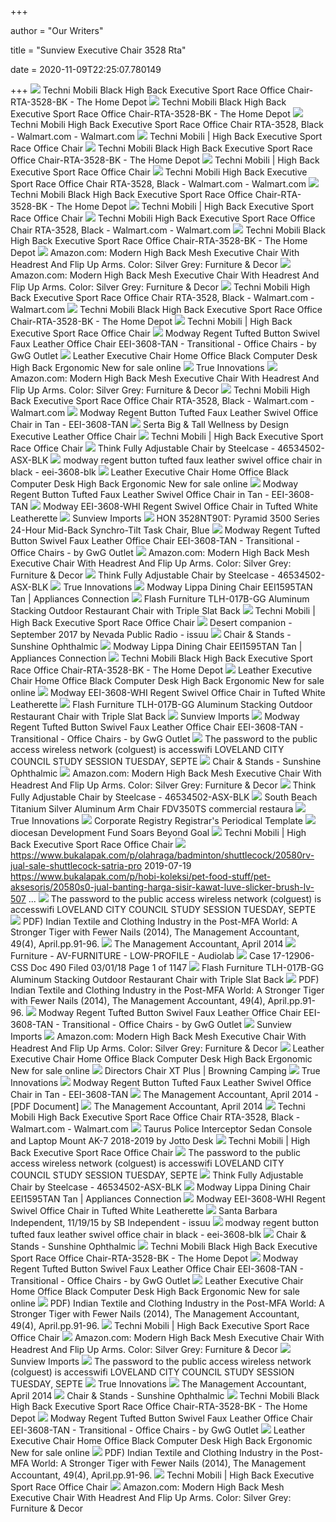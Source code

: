 +++
        
author = "Our Writers"
        
title = "Sunview Executive Chair 3528 Rta"
        
date = 2020-11-09T22:25:07.780149
        
+++
[ ![](https://images.homedepot-static.com/productImages/cda4df30-4e20-476a-bba5-1b62221e33c4/svn/black-techni-mobili-gaming-chairs-rta-3528-bk-64_1000.jpg)](https://images.homedepot-static.com/productImages/cda4df30-4e20-476a-bba5-1b62221e33c4/svn/black-techni-mobili-gaming-chairs-rta-3528-bk-64_1000.jpg) Techni Mobili Black High Back Executive Sport Race Office Chair-RTA-3528-BK  - The Home Depot
[ ![](https://images.homedepot-static.com/productImages/39d07687-1010-4bbe-bd2e-baf108d8b44b/svn/black-techni-mobili-gaming-chairs-rta-3528-bk-4f_600.jpg)](https://images.homedepot-static.com/productImages/39d07687-1010-4bbe-bd2e-baf108d8b44b/svn/black-techni-mobili-gaming-chairs-rta-3528-bk-4f_600.jpg) Techni Mobili Black High Back Executive Sport Race Office Chair-RTA-3528-BK  - The Home Depot
[ ![](https://i5.walmartimages.com/asr/950a4cc4-3f5e-423e-a7d2-8de60b217a9d.62eff42764001eea38cadf7164a20187.jpeg)](https://i5.walmartimages.com/asr/950a4cc4-3f5e-423e-a7d2-8de60b217a9d.62eff42764001eea38cadf7164a20187.jpeg) Techni Mobili High Back Executive Sport Race Office Chair RTA-3528, Black -  Walmart.com - Walmart.com
[ ![](https://cdn.shopify.com/s/files/1/2006/5615/products/RTA-3528-BK-7-DIM.jpg?v=1600962745)](https://cdn.shopify.com/s/files/1/2006/5615/products/RTA-3528-BK-7-DIM.jpg?v=1600962745) Techni Mobili | High Back Executive Sport Race Office Chair
[ ![](https://images.homedepot-static.com/productImages/4099e586-9ae1-4105-9490-355deacaf2c2/svn/black-techni-mobili-gaming-chairs-rta-3528-bk-c3_600.jpg)](https://images.homedepot-static.com/productImages/4099e586-9ae1-4105-9490-355deacaf2c2/svn/black-techni-mobili-gaming-chairs-rta-3528-bk-c3_600.jpg) Techni Mobili Black High Back Executive Sport Race Office Chair-RTA-3528-BK  - The Home Depot
[ ![](https://cdn.shopify.com/s/files/1/2006/5615/products/RTA-3528-BK-1.jpg?v=1600962745)](https://cdn.shopify.com/s/files/1/2006/5615/products/RTA-3528-BK-1.jpg?v=1600962745) Techni Mobili | High Back Executive Sport Race Office Chair
[ ![](https://i5.walmartimages.com/asr/ffadc1c9-b8ab-46ab-a708-97d4b103cf4c.cb0f593e8d69e70f8ef6e3a1086e48fd.jpeg)](https://i5.walmartimages.com/asr/ffadc1c9-b8ab-46ab-a708-97d4b103cf4c.cb0f593e8d69e70f8ef6e3a1086e48fd.jpeg) Techni Mobili High Back Executive Sport Race Office Chair RTA-3528, Black -  Walmart.com - Walmart.com
[ ![](https://images.homedepot-static.com/productImages/16fadb00-b0e9-4886-bf27-e03a50181427/svn/black-carnegy-avenue-executive-chairs-cga-bt-24082-bl-hd-64_600.jpg)](https://images.homedepot-static.com/productImages/16fadb00-b0e9-4886-bf27-e03a50181427/svn/black-carnegy-avenue-executive-chairs-cga-bt-24082-bl-hd-64_600.jpg) Techni Mobili Black High Back Executive Sport Race Office Chair-RTA-3528-BK  - The Home Depot
[ ![](https://cdn.shopify.com/s/files/1/2006/5615/products/RTA-3528-BK-10.jpg?v=1600962745)](https://cdn.shopify.com/s/files/1/2006/5615/products/RTA-3528-BK-10.jpg?v=1600962745) Techni Mobili | High Back Executive Sport Race Office Chair
[ ![](https://i5.walmartimages.com/asr/1cf4d2a3-4a2d-4368-ae71-bd91552384ae.0829a66074b6fe5c43b2c579fbc61f7d.jpeg)](https://i5.walmartimages.com/asr/1cf4d2a3-4a2d-4368-ae71-bd91552384ae.0829a66074b6fe5c43b2c579fbc61f7d.jpeg) Techni Mobili High Back Executive Sport Race Office Chair RTA-3528, Black -  Walmart.com - Walmart.com
[ ![](https://images.homedepot-static.com/productImages/b8ea92f9-4581-493f-b1a2-8eeaafa6ffc4/svn/black-techni-mobili-gaming-chairs-rta-3528-bk-66_600.jpg)](https://images.homedepot-static.com/productImages/b8ea92f9-4581-493f-b1a2-8eeaafa6ffc4/svn/black-techni-mobili-gaming-chairs-rta-3528-bk-66_600.jpg) Techni Mobili Black High Back Executive Sport Race Office Chair-RTA-3528-BK  - The Home Depot
[ ![](https://images-na.ssl-images-amazon.com/images/I/61z4ZZFVrxL._AC_SY355_.jpg)](https://images-na.ssl-images-amazon.com/images/I/61z4ZZFVrxL._AC_SY355_.jpg) Amazon.com: Modern High Back Mesh Executive Chair With Headrest And Flip Up  Arms. Color: Silver Grey: Furniture & Decor
[ ![](https://images-na.ssl-images-amazon.com/images/I/61KLVUB4eZL._AC_SX569_.jpg)](https://images-na.ssl-images-amazon.com/images/I/61KLVUB4eZL._AC_SX569_.jpg) Amazon.com: Modern High Back Mesh Executive Chair With Headrest And Flip Up  Arms. Color: Silver Grey: Furniture & Decor
[ ![](https://i5.walmartimages.com/asr/58560208-5c91-4e80-a18a-9ecab2516f65.9e7ffd54b9b91a944934b30436d23c9f.jpeg)](https://i5.walmartimages.com/asr/58560208-5c91-4e80-a18a-9ecab2516f65.9e7ffd54b9b91a944934b30436d23c9f.jpeg) Techni Mobili High Back Executive Sport Race Office Chair RTA-3528, Black -  Walmart.com - Walmart.com
[ ![](https://images.homedepot-static.com/productImages/4455ea5c-034c-4331-8262-3eb415693435/svn/black-techni-mobili-gaming-chairs-rta-3528-bk-31_600.jpg)](https://images.homedepot-static.com/productImages/4455ea5c-034c-4331-8262-3eb415693435/svn/black-techni-mobili-gaming-chairs-rta-3528-bk-31_600.jpg) Techni Mobili Black High Back Executive Sport Race Office Chair-RTA-3528-BK  - The Home Depot
[ ![](https://cdn.shopify.com/s/files/1/2006/5615/products/RTA-2024-GRY-1_33dc4c4b-0da0-491c-9122-302afe1712d7.jpg?v=1578687563)](https://cdn.shopify.com/s/files/1/2006/5615/products/RTA-2024-GRY-1_33dc4c4b-0da0-491c-9122-302afe1712d7.jpg?v=1578687563) Techni Mobili | High Back Executive Sport Race Office Chair
[ ![](https://st.hzcdn.com/fimgs/177136100f18a81c_9629-w300-h300-b1-p0--.jpg)](https://st.hzcdn.com/fimgs/177136100f18a81c_9629-w300-h300-b1-p0--.jpg) Modway Regent Tufted Button Swivel Faux Leather Office Chair EEI-3608-TAN -  Transitional - Office Chairs - by GwG Outlet
[ ![](https://i.ebayimg.com/images/g/3eUAAOSwW6BaLEmI/s-l1600.jpg)](https://i.ebayimg.com/images/g/3eUAAOSwW6BaLEmI/s-l1600.jpg) Leather Executive Chair Home Office Black Computer Desk High Back Ergonomic  New for sale online
[ ![](https://www.trueinnovations.com/media/catalog/product/cache/1/small_image/480x/9df78eab33525d08d6e5fb8d27136e95/4/5/45394-lifestyle.jpg)](https://www.trueinnovations.com/media/catalog/product/cache/1/small_image/480x/9df78eab33525d08d6e5fb8d27136e95/4/5/45394-lifestyle.jpg) True Innovations
[ ![](https://m.media-amazon.com/images/S/aplus-media/vc/8c7c9c1e-ae03-4a65-9917-ab5508d26d92.__CR0,150,3000,1856_PT0_SX970_V1___.jpg)](https://m.media-amazon.com/images/S/aplus-media/vc/8c7c9c1e-ae03-4a65-9917-ab5508d26d92.__CR0,150,3000,1856_PT0_SX970_V1___.jpg) Amazon.com: Modern High Back Mesh Executive Chair With Headrest And Flip Up  Arms. Color: Silver Grey: Furniture & Decor
[ ![](https://i5.walmartimages.com/asr/f381f98c-9178-4466-bebc-fb2fb714b40c.04ba248c58278d2c86629d6f41c5afee.jpeg)](https://i5.walmartimages.com/asr/f381f98c-9178-4466-bebc-fb2fb714b40c.04ba248c58278d2c86629d6f41c5afee.jpeg) Techni Mobili High Back Executive Sport Race Office Chair RTA-3528, Black -  Walmart.com - Walmart.com
[ ![](https://media.cymaxstores.com/Images/3972/1995543-12-L.jpg)](https://media.cymaxstores.com/Images/3972/1995543-12-L.jpg) Modway Regent Button Tufted Faux Leather Swivel Office Chair in Tan -  EEI-3608-TAN
[ ![](https://www.trueinnovations.com/media/catalog/product/cache/1/small_image/480x/9df78eab33525d08d6e5fb8d27136e95/4/5/45752-3q.jpg)](https://www.trueinnovations.com/media/catalog/product/cache/1/small_image/480x/9df78eab33525d08d6e5fb8d27136e95/4/5/45752-3q.jpg) Serta Big & Tall Wellness by Design Executive Leather Office Chair
[ ![](https://cdn.shopify.com/s/files/1/2006/5615/products/rta-1005-gry-1_280x@2x.jpg?v=1549054630)](https://cdn.shopify.com/s/files/1/2006/5615/products/rta-1005-gry-1_280x@2x.jpg?v=1549054630) Techni Mobili | High Back Executive Sport Race Office Chair
[ ![](https://d37lmo9b6n3d7g.cloudfront.net/images/detailed/430/THINK-BLK-3.jpg?t=1501875641)](https://d37lmo9b6n3d7g.cloudfront.net/images/detailed/430/THINK-BLK-3.jpg?t=1501875641) Think Fully Adjustable Chair by Steelcase - 46534502-ASX-BLK
[ ![](https://images.cymax.com/Images/3972/1995541-10-L.jpg?w=990&h=0)](https://images.cymax.com/Images/3972/1995541-10-L.jpg?w=990&h=0) modway regent button tufted faux leather swivel office chair in black -  eei-3608-blk
[ ![](https://i.ebayimg.com/images/g/dFUAAOSwHUhaLEmM/s-l1600.jpg)](https://i.ebayimg.com/images/g/dFUAAOSwHUhaLEmM/s-l1600.jpg) Leather Executive Chair Home Office Black Computer Desk High Back Ergonomic  New for sale online
[ ![](https://media.cymaxstores.com/Images/3972/1995543-10-L.jpg)](https://media.cymaxstores.com/Images/3972/1995543-10-L.jpg) Modway Regent Button Tufted Faux Leather Swivel Office Chair in Tan -  EEI-3608-TAN
[ ![](https://www.dynamichomedecor.com/mm5/Images/modway6/EEI-3608-WHI_7_.jpg)](https://www.dynamichomedecor.com/mm5/Images/modway6/EEI-3608-WHI_7_.jpg) Modway EEI-3608-WHI Regent Swivel Office Chair in Tufted White Leatherette
[ ![](http://www.redeemwishes.com/image/cache//data/9081/Sunview%20Imports%20(JDHS)-5343L-140x140.jpg)](http://www.redeemwishes.com/image/cache//data/9081/Sunview%20Imports%20(JDHS)-5343L-140x140.jpg) Sunview Imports
[ ![](https://images.officeworld.com/products/500/spr_1011091365.JPG)](https://images.officeworld.com/products/500/spr_1011091365.JPG) HON 3528NT90T: Pyramid 3500 Series 24-Hour Mid-Back Synchro-Tilt Task Chair,  Blue
[ ![](https://st.hzcdn.com/fimgs/2e31426e0d0192a3_7535-w300-h300-b1-p0--.jpg)](https://st.hzcdn.com/fimgs/2e31426e0d0192a3_7535-w300-h300-b1-p0--.jpg) Modway Regent Tufted Button Swivel Faux Leather Office Chair EEI-3608-TAN -  Transitional - Office Chairs - by GwG Outlet
[ ![](https://images-na.ssl-images-amazon.com/images/I/81LcAU0VBbL._AC_SL1500_.jpg)](https://images-na.ssl-images-amazon.com/images/I/81LcAU0VBbL._AC_SL1500_.jpg) Amazon.com: Modern High Back Mesh Executive Chair With Headrest And Flip Up  Arms. Color: Silver Grey: Furniture & Decor
[ ![](https://d37lmo9b6n3d7g.cloudfront.net/images/thumbnails/300/300/detailed/551/IMG_0179.jpg?t=1583952393)](https://d37lmo9b6n3d7g.cloudfront.net/images/thumbnails/300/300/detailed/551/IMG_0179.jpg?t=1583952393) Think Fully Adjustable Chair by Steelcase - 46534502-ASX-BLK
[ ![](https://www.trueinnovations.com/media/catalog/product/cache/1/small_image/480x/9df78eab33525d08d6e5fb8d27136e95/4/3/43809-lifestyle-2.jpg)](https://www.trueinnovations.com/media/catalog/product/cache/1/small_image/480x/9df78eab33525d08d6e5fb8d27136e95/4/3/43809-lifestyle-2.jpg) True Innovations
[ ![](https://static.appliancesconnection.com/product/450x420/dbfbaa6c3affc918bb42fe812e040c8b_447919.jpg)](https://static.appliancesconnection.com/product/450x420/dbfbaa6c3affc918bb42fe812e040c8b_447919.jpg) Modway Lippa Dining Chair EEI1595TAN Tan | Appliances Connection
[ ![](https://cdnimg.webstaurantstore.com/images/products/large/229308/1137788.jpg)](https://cdnimg.webstaurantstore.com/images/products/large/229308/1137788.jpg) Flash Furniture TLH-017B-GG Aluminum Stacking Outdoor Restaurant Chair with  Triple Slat Back
[ ![](https://cdn.shopify.com/s/files/1/2006/5615/products/RTA-2024-GRY-7-DIM.jpg?v=1578687572)](https://cdn.shopify.com/s/files/1/2006/5615/products/RTA-2024-GRY-7-DIM.jpg?v=1578687572) Techni Mobili | High Back Executive Sport Race Office Chair
[ ![](https://image.isu.pub/170901153859-2fc923115f9c51cc056b1bb172e440b2/jpg/page_1.jpg)](https://image.isu.pub/170901153859-2fc923115f9c51cc056b1bb172e440b2/jpg/page_1.jpg) Desert companion - September 2017 by Nevada Public Radio - issuu
[ ![](https://cdn11.bigcommerce.com/s-i29a7x79nb/images/stencil/590x590/products/127/414/fxm-920-exam-chair__78850.1546053776.jpg?c=2)](https://cdn11.bigcommerce.com/s-i29a7x79nb/images/stencil/590x590/products/127/414/fxm-920-exam-chair__78850.1546053776.jpg?c=2) Chair & Stands - Sunshine Ophthalmic
[ ![](https://static.appliancesconnection.com/product/450x420/dbfbaa6c3affc918bb42fe812e040c8b/EEI1595TAN.jpg)](https://static.appliancesconnection.com/product/450x420/dbfbaa6c3affc918bb42fe812e040c8b/EEI1595TAN.jpg) Modway Lippa Dining Chair EEI1595TAN Tan | Appliances Connection
[ ![](https://images.homedepot-static.com/productImages/df6d9c7c-8def-454e-a5ba-674dd3b5f6e5/svn/black-carnegy-avenue-executive-chairs-cga-go-3071-bl-hd-64_600.jpg)](https://images.homedepot-static.com/productImages/df6d9c7c-8def-454e-a5ba-674dd3b5f6e5/svn/black-carnegy-avenue-executive-chairs-cga-go-3071-bl-hd-64_600.jpg) Techni Mobili Black High Back Executive Sport Race Office Chair-RTA-3528-BK  - The Home Depot
[ ![](https://i.ebayimg.com/images/g/Z1cAAOSwvApaLEmO/s-l1600.jpg)](https://i.ebayimg.com/images/g/Z1cAAOSwvApaLEmO/s-l1600.jpg) Leather Executive Chair Home Office Black Computer Desk High Back Ergonomic  New for sale online
[ ![](https://www.dynamichomedecor.com/mm5/Images/modway6/EEI-3608-WHI_2_.jpg)](https://www.dynamichomedecor.com/mm5/Images/modway6/EEI-3608-WHI_2_.jpg) Modway EEI-3608-WHI Regent Swivel Office Chair in Tufted White Leatherette
[ ![](https://cdnimg.webstaurantstore.com/images/products/large/229308/1137789.jpg)](https://cdnimg.webstaurantstore.com/images/products/large/229308/1137789.jpg) Flash Furniture TLH-017B-GG Aluminum Stacking Outdoor Restaurant Chair with  Triple Slat Back
[ ![](http://www.redeemwishes.com/image/cache//data/9081/Sunview%20Imports%20(JDHS)-3203-140x140.jpg)](http://www.redeemwishes.com/image/cache//data/9081/Sunview%20Imports%20(JDHS)-3203-140x140.jpg) Sunview Imports
[ ![](https://st.hzcdn.com/fimgs/84c102600da8a75f_8658-w300-h300-b1-p0--.jpg)](https://st.hzcdn.com/fimgs/84c102600da8a75f_8658-w300-h300-b1-p0--.jpg) Modway Regent Tufted Button Swivel Faux Leather Office Chair EEI-3608-TAN -  Transitional - Office Chairs - by GwG Outlet
[ ![](x-raw-image:///c9fe1cd974f1e35947e31ca9c64c82fda2bf4c614e5756642d9ef607c61243d5)](x-raw-image:///c9fe1cd974f1e35947e31ca9c64c82fda2bf4c614e5756642d9ef607c61243d5) The password to the public access wireless network (colguest) is accesswifi  LOVELAND CITY COUNCIL STUDY SESSION TUESDAY, SEPTE
[ ![](https://cdn11.bigcommerce.com/s-i29a7x79nb/images/stencil/590x590/products/121/409/woodland-7000__38023.1546030899.jpg?c=2)](https://cdn11.bigcommerce.com/s-i29a7x79nb/images/stencil/590x590/products/121/409/woodland-7000__38023.1546030899.jpg?c=2) Chair & Stands - Sunshine Ophthalmic
[ ![](https://m.media-amazon.com/images/I/71Cds9QLtgL._AC_UL400_.jpg)](https://m.media-amazon.com/images/I/71Cds9QLtgL._AC_UL400_.jpg) Amazon.com: Modern High Back Mesh Executive Chair With Headrest And Flip Up  Arms. Color: Silver Grey: Furniture & Decor
[ ![](https://d37lmo9b6n3d7g.cloudfront.net/images/thumbnails/300/300/detailed/551/libertytask_black_f_600.jpg?t=1577461938)](https://d37lmo9b6n3d7g.cloudfront.net/images/thumbnails/300/300/detailed/551/libertytask_black_f_600.jpg?t=1577461938) Think Fully Adjustable Chair by Steelcase - 46534502-ASX-BLK
[ ![](https://www.discountseating.net/auto_graphics/products/south-beach-titanium-sliver-steel-arm-chair-pic1.jpg)](https://www.discountseating.net/auto_graphics/products/south-beach-titanium-sliver-steel-arm-chair-pic1.jpg) South Beach Titanium Silver Aluminum Arm Chair FDV350TS commercial restaura
[ ![](https://www.trueinnovations.com/media/catalog/product/cache/1/small_image/480x/9df78eab33525d08d6e5fb8d27136e95/4/5/45315-lifestyle.jpg)](https://www.trueinnovations.com/media/catalog/product/cache/1/small_image/480x/9df78eab33525d08d6e5fb8d27136e95/4/5/45315-lifestyle.jpg) True Innovations
[ ![](https://img.yumpu.com/6611974/1/500x640/corporate-registry-registrars-periodical-template.jpg)](https://img.yumpu.com/6611974/1/500x640/corporate-registry-registrars-periodical-template.jpg) Corporate Registry Registrar's Periodical Template
[ ![](x-raw-image:///00ac7f6684826ea69447c7f39bad8e9bfd41e47dfb41a43f684fcd36508bd5ce)](x-raw-image:///00ac7f6684826ea69447c7f39bad8e9bfd41e47dfb41a43f684fcd36508bd5ce) diocesan Development Fund Soars Beyond Goal
[ ![](https://cdn.shopify.com/s/files/1/2006/5615/products/RTA-1005-GRY-7-LD.jpg?v=1578671658)](https://cdn.shopify.com/s/files/1/2006/5615/products/RTA-1005-GRY-7-LD.jpg?v=1578671658) Techni Mobili | High Back Executive Sport Race Office Chair
[ ![](https://s1.bukalapak.com/img/15515891221/w-1000/kursi_kantor_indachi_model_jaring_modern_stylish_kaki_chrome.jpg)](https://s1.bukalapak.com/img/15515891221/w-1000/kursi_kantor_indachi_model_jaring_modern_stylish_kaki_chrome.jpg) https://www.bukalapak.com/p/olahraga/badminton/shuttlecock/20580rv-jual-sale-shuttlecock-satria-pro  2019-07-19  https://www.bukalapak.com/p/hobi-koleksi/pet-food-stuff/pet-aksesoris/20580s0-jual-banting-harga-sisir-kawat-luve-slicker-brush-lv-507  ...
[ ![](x-raw-image:///6a4f708d53b376e5828291227d1612e50ca6cce142d09ba948d42373766a955a)](x-raw-image:///6a4f708d53b376e5828291227d1612e50ca6cce142d09ba948d42373766a955a) The password to the public access wireless network (colguest) is accesswifi  LOVELAND CITY COUNCIL STUDY SESSION TUESDAY, SEPTE
[ ![](https://i1.rgstatic.net/publication/272167514_Indian_Textile_and_Clothing_Industry_in_the_Post-MFA_World_A_Stronger_Tiger_with_Fewer_Nails_2014_The_Management_Accountant_494_Aprilpp91-96/links/54dcebcf0cf282895a3b337e/largepreview.png)](https://i1.rgstatic.net/publication/272167514_Indian_Textile_and_Clothing_Industry_in_the_Post-MFA_World_A_Stronger_Tiger_with_Fewer_Nails_2014_The_Management_Accountant_494_Aprilpp91-96/links/54dcebcf0cf282895a3b337e/largepreview.png) PDF) Indian Textile and Clothing Industry in the Post-MFA World: A Stronger  Tiger with Fewer Nails (2014), The Management Accountant, 49(4),  April.pp.91-96.
[ ![](https://reader012.staticloud.net/reader012/html5/20180816/568bdd8e1a28ab2034b63e14/bg1.png)](https://reader012.staticloud.net/reader012/html5/20180816/568bdd8e1a28ab2034b63e14/bg1.png) The Management Accountant, April 2014
[ ![](https://cdn10.bigcommerce.com/s-th4cmi6da4/product_images/uploaded_images/salmander-banner-low-profile2.jpg?t=1578669994&_ga=2.26352189.1059071294.1578315642-1266736991.1566219169)](https://cdn10.bigcommerce.com/s-th4cmi6da4/product_images/uploaded_images/salmander-banner-low-profile2.jpg?t=1578669994&_ga=2.26352189.1059071294.1578315642-1266736991.1566219169) Furniture - AV-FURNITURE - LOW-PROFILE - Audiolab
[ ![](x-raw-image:///6cffddf31311ce455e112caaf213b2965b5b79848180e5b4ad7d6d91993ef10d)](x-raw-image:///6cffddf31311ce455e112caaf213b2965b5b79848180e5b4ad7d6d91993ef10d) Case 17-12906-CSS Doc 490 Filed 03/01/18 Page 1 of 1147
[ ![](https://cdnimg.webstaurantstore.com/images/products/large/229308/1137786.jpg)](https://cdnimg.webstaurantstore.com/images/products/large/229308/1137786.jpg) Flash Furniture TLH-017B-GG Aluminum Stacking Outdoor Restaurant Chair with  Triple Slat Back
[ ![](https://www.researchgate.net/profile/Mausumi_Kar/publication/272167514/figure/tbl6/AS:669370623729673@1536601801328/Share-of-labour-cost-of-the-firms_Q320.jpg)](https://www.researchgate.net/profile/Mausumi_Kar/publication/272167514/figure/tbl6/AS:669370623729673@1536601801328/Share-of-labour-cost-of-the-firms_Q320.jpg) PDF) Indian Textile and Clothing Industry in the Post-MFA World: A Stronger  Tiger with Fewer Nails (2014), The Management Accountant, 49(4),  April.pp.91-96.
[ ![](https://st.hzcdn.com/fimgs/1831e1db0d798140_8144-w300-h300-b1-p0--.jpg)](https://st.hzcdn.com/fimgs/1831e1db0d798140_8144-w300-h300-b1-p0--.jpg) Modway Regent Tufted Button Swivel Faux Leather Office Chair EEI-3608-TAN -  Transitional - Office Chairs - by GwG Outlet
[ ![](http://www.redeemwishes.com/image/cache//data/9081/Sunview%20Imports%20(JDHS)-205204-140x140.jpg)](http://www.redeemwishes.com/image/cache//data/9081/Sunview%20Imports%20(JDHS)-205204-140x140.jpg) Sunview Imports
[ ![](https://m.media-amazon.com/images/I/711ExBYNtSL._AC_UL400_.jpg)](https://m.media-amazon.com/images/I/711ExBYNtSL._AC_UL400_.jpg) Amazon.com: Modern High Back Mesh Executive Chair With Headrest And Flip Up  Arms. Color: Silver Grey: Furniture & Decor
[ ![](https://i.ebayimg.com/images/g/AdoAAOSwsFpaLEmJ/s-l1600.jpg)](https://i.ebayimg.com/images/g/AdoAAOSwsFpaLEmJ/s-l1600.jpg) Leather Executive Chair Home Office Black Computer Desk High Back Ergonomic  New for sale online
[ ![](http://www.browningcamping.com/images/browning-camping-logo-2018.png)](http://www.browningcamping.com/images/browning-camping-logo-2018.png) Directors Chair XT Plus | Browning Camping
[ ![](https://www.trueinnovations.com/media/catalog/product/cache/1/small_image/480x/9df78eab33525d08d6e5fb8d27136e95/4/5/45393-lifestyle.jpg)](https://www.trueinnovations.com/media/catalog/product/cache/1/small_image/480x/9df78eab33525d08d6e5fb8d27136e95/4/5/45393-lifestyle.jpg) True Innovations
[ ![](https://media.cymaxstores.com/Images/3972/1995543-14-L.jpg)](https://media.cymaxstores.com/Images/3972/1995543-14-L.jpg) Modway Regent Button Tufted Faux Leather Swivel Office Chair in Tan -  EEI-3608-TAN
[ ![](https://reader012.staticloud.net/reader012/html5/20180816/568bdd8e1a28ab2034b63e14/bg2.png)](https://reader012.staticloud.net/reader012/html5/20180816/568bdd8e1a28ab2034b63e14/bg2.png) The Management Accountant, April 2014 - [PDF Document]
[ ![](https://img.dokumen.tips/img/1200x630/reader012/image/20180816/568bdd8e1a28ab2034b63e14.png?t=1603890083)](https://img.dokumen.tips/img/1200x630/reader012/image/20180816/568bdd8e1a28ab2034b63e14.png?t=1603890083) The Management Accountant, April 2014
[ ![](https://i5.walmartimages.com/asr/15bca48e-5f42-4f8a-9d09-b05776771436.e1c2657a7d95ca4f1a77c6c0ad53b25b.jpeg)](https://i5.walmartimages.com/asr/15bca48e-5f42-4f8a-9d09-b05776771436.e1c2657a7d95ca4f1a77c6c0ad53b25b.jpeg) Techni Mobili High Back Executive Sport Race Office Chair RTA-3528, Black -  Walmart.com - Walmart.com
[ ![](https://cdn11.bigcommerce.com/s-vpslo31z/images/stencil/250x250/products/11350/103391/325__52245__08072__24224__51285__35815__92961__15261.1.jpg)](https://cdn11.bigcommerce.com/s-vpslo31z/images/stencil/250x250/products/11350/103391/325__52245__08072__24224__51285__35815__92961__15261.1.jpg) Taurus Police Interceptor Sedan Console and Laptop Mount AK-7 2018-2019 by  Jotto Desk
[ ![](https://cdn.shopify.com/s/files/1/2006/5615/products/RTA-2024-GRY-6-EC.jpg?v=1578687563)](https://cdn.shopify.com/s/files/1/2006/5615/products/RTA-2024-GRY-6-EC.jpg?v=1578687563) Techni Mobili | High Back Executive Sport Race Office Chair
[ ![](x-raw-image:///a8cdb60cef5181105bbbb3c6eee689a31990787f5947e339eca982792e74547f)](x-raw-image:///a8cdb60cef5181105bbbb3c6eee689a31990787f5947e339eca982792e74547f) The password to the public access wireless network (colguest) is accesswifi  LOVELAND CITY COUNCIL STUDY SESSION TUESDAY, SEPTE
[ ![](https://d37lmo9b6n3d7g.cloudfront.net/images/thumbnails/300/300/detailed/368/GEN-CHAIR-PEBBLE-STORM.jpg?t=1533146225)](https://d37lmo9b6n3d7g.cloudfront.net/images/thumbnails/300/300/detailed/368/GEN-CHAIR-PEBBLE-STORM.jpg?t=1533146225) Think Fully Adjustable Chair by Steelcase - 46534502-ASX-BLK
[ ![](https://static.appliancesconnection.com/product/450x420/dbfbaa6c3affc918bb42fe812e040c8b_447921.jpg)](https://static.appliancesconnection.com/product/450x420/dbfbaa6c3affc918bb42fe812e040c8b_447921.jpg) Modway Lippa Dining Chair EEI1595TAN Tan | Appliances Connection
[ ![](https://www.dynamichomedecor.com/mm5/Images/modway6/EEI-3608-WHI_6_.jpg)](https://www.dynamichomedecor.com/mm5/Images/modway6/EEI-3608-WHI_6_.jpg) Modway EEI-3608-WHI Regent Swivel Office Chair in Tufted White Leatherette
[ ![](https://image.isu.pub/151118220137-658cfdd4aed0bee67f30c8eb828a6948/jpg/page_1.jpg)](https://image.isu.pub/151118220137-658cfdd4aed0bee67f30c8eb828a6948/jpg/page_1.jpg) Santa Barbara Independent, 11/19/15 by SB Independent - issuu
[ ![](https://images.cymax.com/Images/3972/1995541-15-L.jpg?w=990&h=0)](https://images.cymax.com/Images/3972/1995541-15-L.jpg?w=990&h=0) modway regent button tufted faux leather swivel office chair in black -  eei-3608-blk
[ ![](https://cdn11.bigcommerce.com/s-i29a7x79nb/images/stencil/590x590/products/120/571/img-1-comfort__12451.1552506319.png?c=2)](https://cdn11.bigcommerce.com/s-i29a7x79nb/images/stencil/590x590/products/120/571/img-1-comfort__12451.1552506319.png?c=2) Chair & Stands - Sunshine Ophthalmic
[ ![](https://images.homedepot-static.com/productImages/d2de4d18-7a23-4e7d-b83a-b359402bac53/svn/black-techni-mobili-gaming-chairs-rta-3528-bk-e1_100.jpg)](https://images.homedepot-static.com/productImages/d2de4d18-7a23-4e7d-b83a-b359402bac53/svn/black-techni-mobili-gaming-chairs-rta-3528-bk-e1_100.jpg) Techni Mobili Black High Back Executive Sport Race Office Chair-RTA-3528-BK  - The Home Depot
[ ![](https://st.hzcdn.com/fimgs/98415a200f0af72a_5873-w300-h300-b1-p0--.jpg)](https://st.hzcdn.com/fimgs/98415a200f0af72a_5873-w300-h300-b1-p0--.jpg) Modway Regent Tufted Button Swivel Faux Leather Office Chair EEI-3608-TAN -  Transitional - Office Chairs - by GwG Outlet
[ ![](https://i.ebayimg.com/images/g/s~8AAOSwyP5aLEmP/s-l1600.jpg)](https://i.ebayimg.com/images/g/s~8AAOSwyP5aLEmP/s-l1600.jpg) Leather Executive Chair Home Office Black Computer Desk High Back Ergonomic  New for sale online
[ ![](https://www.researchgate.net/profile/Mausumi_Kar/publication/272167514/figure/tbl4/AS:669370623746055@1536601801294/Type-wise-number-of-University-University-Level-Institutions-and-Colleges-in-India_Q320.jpg)](https://www.researchgate.net/profile/Mausumi_Kar/publication/272167514/figure/tbl4/AS:669370623746055@1536601801294/Type-wise-number-of-University-University-Level-Institutions-and-Colleges-in-India_Q320.jpg) PDF) Indian Textile and Clothing Industry in the Post-MFA World: A Stronger  Tiger with Fewer Nails (2014), The Management Accountant, 49(4),  April.pp.91-96.
[ ![](https://cdn.shopify.com/s/files/1/2006/5615/products/RTA-2024-GRY-3_b4d24102-2f97-44b4-8a62-9e8c7f8ccaf8.jpg?v=1578687563)](https://cdn.shopify.com/s/files/1/2006/5615/products/RTA-2024-GRY-3_b4d24102-2f97-44b4-8a62-9e8c7f8ccaf8.jpg?v=1578687563) Techni Mobili | High Back Executive Sport Race Office Chair
[ ![](https://m.media-amazon.com/images/I/71RYzheWI8L._AC_UL400_.jpg)](https://m.media-amazon.com/images/I/71RYzheWI8L._AC_UL400_.jpg) Amazon.com: Modern High Back Mesh Executive Chair With Headrest And Flip Up  Arms. Color: Silver Grey: Furniture & Decor
[ ![](http://www.redeemwishes.com/image/cache//data/9081/Sunview%20Imports%20(JDHS)-51274-140x140.jpg)](http://www.redeemwishes.com/image/cache//data/9081/Sunview%20Imports%20(JDHS)-51274-140x140.jpg) Sunview Imports
[ ![](x-raw-image:///634d38d25a87d0dcaad4bf2afc27801129d4c61042f0e1358663043d4c5c2234)](x-raw-image:///634d38d25a87d0dcaad4bf2afc27801129d4c61042f0e1358663043d4c5c2234) The password to the public access wireless network (colguest) is accesswifi  LOVELAND CITY COUNCIL STUDY SESSION TUESDAY, SEPTE
[ ![](https://www.trueinnovations.com/media/catalog/product/cache/1/small_image/480x/9df78eab33525d08d6e5fb8d27136e95/4/5/45314-lifestyle.jpg)](https://www.trueinnovations.com/media/catalog/product/cache/1/small_image/480x/9df78eab33525d08d6e5fb8d27136e95/4/5/45314-lifestyle.jpg) True Innovations
[ ![](https://reader012.staticloud.net/reader012/html5/20180816/568bdd8e1a28ab2034b63e14/bg3.png)](https://reader012.staticloud.net/reader012/html5/20180816/568bdd8e1a28ab2034b63e14/bg3.png) The Management Accountant, April 2014
[ ![](https://cdn11.bigcommerce.com/s-i29a7x79nb/images/stencil/590x590/products/123/575/img-2-2-headrest__08625.1552506603.png?c=2)](https://cdn11.bigcommerce.com/s-i29a7x79nb/images/stencil/590x590/products/123/575/img-2-2-headrest__08625.1552506603.png?c=2) Chair & Stands - Sunshine Ophthalmic
[ ![](https://images.homedepot-static.com/productImages/751b8b79-5e76-46fe-bae2-5d21d1894a18/svn/black-gaming-chairs-hd7259-64_145.jpg)](https://images.homedepot-static.com/productImages/751b8b79-5e76-46fe-bae2-5d21d1894a18/svn/black-gaming-chairs-hd7259-64_145.jpg) Techni Mobili Black High Back Executive Sport Race Office Chair-RTA-3528-BK  - The Home Depot
[ ![](https://st.hzcdn.com/fimgs/50c18ad40e854099_6264-w300-h300-b1-p0--.jpg)](https://st.hzcdn.com/fimgs/50c18ad40e854099_6264-w300-h300-b1-p0--.jpg) Modway Regent Tufted Button Swivel Faux Leather Office Chair EEI-3608-TAN -  Transitional - Office Chairs - by GwG Outlet
[ ![](https://i.ebayimg.com/images/g/DvcAAOSwevdaLEmL/s-l640.jpg)](https://i.ebayimg.com/images/g/DvcAAOSwevdaLEmL/s-l640.jpg) Leather Executive Chair Home Office Black Computer Desk High Back Ergonomic  New for sale online
[ ![](https://www.researchgate.net/profile/Mausumi_Kar/publication/272167514/figure/tbl1/AS:669370623725571@1536601801254/NUMBER-OF-INSTITUTIONS-ACCREDITED-AND-REACCREDITED-BY-NAAC-AS-ON-MARCH-2010_Q320.jpg)](https://www.researchgate.net/profile/Mausumi_Kar/publication/272167514/figure/tbl1/AS:669370623725571@1536601801254/NUMBER-OF-INSTITUTIONS-ACCREDITED-AND-REACCREDITED-BY-NAAC-AS-ON-MARCH-2010_Q320.jpg) PDF) Indian Textile and Clothing Industry in the Post-MFA World: A Stronger  Tiger with Fewer Nails (2014), The Management Accountant, 49(4),  April.pp.91-96.
[ ![](https://cdn.shopify.com/s/files/1/2006/5615/products/RTA-1006-BG_cf4364ec-9d95-4afd-8a6a-d500f5d4d1cc.jpg?v=1584385501)](https://cdn.shopify.com/s/files/1/2006/5615/products/RTA-1006-BG_cf4364ec-9d95-4afd-8a6a-d500f5d4d1cc.jpg?v=1584385501) Techni Mobili | High Back Executive Sport Race Office Chair
[ ![](https://m.media-amazon.com/images/I/91uwXJhJUdL._AC_UL400_.jpg)](https://m.media-amazon.com/images/I/91uwXJhJUdL._AC_UL400_.jpg) Amazon.com: Modern High Back Mesh Executive Chair With Headrest And Flip Up  Arms. Color: Silver Grey: Furniture & Decor
